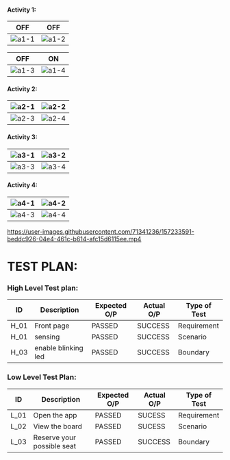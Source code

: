 #### Activity 1:

|OFF|OFF|
|:--:|:--:|
| ![a1-1](https://user-images.githubusercontent.com/71341236/157197536-6f289ec4-b07e-452d-b84b-c99e15f3e636.PNG)| ![a1-2](https://user-images.githubusercontent.com/71341236/157197667-20e09444-0b80-4d58-96c9-5325cb5b107b.PNG) |

|OFF|ON|
|:--:|:--:|
|![a1-3](https://user-images.githubusercontent.com/71341236/157197735-66c9ee8e-8d0e-462c-96fc-aa27acc32067.PNG)| ![a1-4](https://user-images.githubusercontent.com/71341236/157197799-2b7097a8-2732-4d7a-b4ba-cd19872247a1.PNG)|


#### Activity 2:

| ![a2-1](https://user-images.githubusercontent.com/71341236/157200571-4ac3d150-d649-42f7-9af5-f67b32f59e89.PNG)| ![a2-2](https://user-images.githubusercontent.com/71341236/157200636-2b269f34-6230-485a-8c70-57800e9e86ce.PNG)|
|:--:|:--:|
| ![a2-3](https://user-images.githubusercontent.com/71341236/157200751-60914c87-ae66-4955-b6bb-f78b5b24ef7c.PNG) | ![a2-4](https://user-images.githubusercontent.com/71341236/157200813-cf3dbf02-c9df-42eb-90c4-185b0a51a7dd.PNG) |


#### Activity 3:

|![a3-1](https://user-images.githubusercontent.com/71341236/157204887-06cd0ac4-f3e1-4e3a-a512-1b5e31fd0afb.PNG) | ![a3-2](https://user-images.githubusercontent.com/71341236/157204984-b29e4b86-e51d-43e5-9d70-3c03713669cb.PNG) |
|:--:|:--:|
| ![a3-3](https://user-images.githubusercontent.com/71341236/157205147-6993d5a1-895e-4789-bd11-135963c725ce.PNG) |![a3-4](https://user-images.githubusercontent.com/71341236/157205206-6fd9af0c-e371-4992-ba48-abc15b977765.PNG) |



#### Activity 4:

|![a4-1](https://user-images.githubusercontent.com/71341236/157206762-55dc8c44-e4fd-4366-b2df-7b8c910d6278.PNG) | ![a4-2](https://user-images.githubusercontent.com/71341236/157206830-eff75778-58a7-4832-a58d-4b7a468a0334.PNG) |
|:--:|:--:|
|![a4-3](https://user-images.githubusercontent.com/71341236/157206888-65c6421f-c361-4203-a4c8-0408cc7521f5.PNG) | ![a4-4](https://user-images.githubusercontent.com/71341236/157206926-50302f4c-9ff2-4f78-b065-901754d7f4aa.PNG) |



https://user-images.githubusercontent.com/71341236/157233591-beddc926-04e4-461c-b614-afc15d6115ee.mp4







# TEST PLAN:
### High Level Test plan:
| ID    | Description                             | Expected O/P | Actual O/P | Type of Test |
|-------|-----------------------------------------| ------------ | ---------- | ------------ |
| H_01  |Front page                   |PASSED        |SUCCESS     | Requirement  |
| H_01  |sensing                          |PASSED        |SUCCESS     | Scenario     |
| H_03  |enable blinking led             |PASSED        |SUCCESS     | Boundary     |


### Low Level Test Plan:
| ID    | Description           | Expected O/P | Actual O/P | Type of Test | 
|-------|-----------------------| ------------ | -----------| ------------ |
| L_01  |Open the app           | PASSED       |SUCESS      | Requirement  |
| L_02  |View the board| PASSED       |SUCESS      | Scenario     |
| L_03  |Reserve your possible seat     | PASSED       |SUCCESS     | Boundary     |
